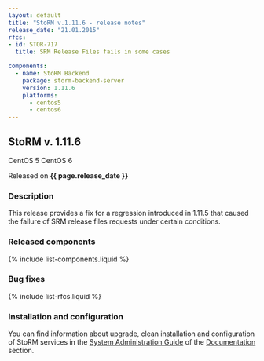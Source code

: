 ```yaml
---
layout: default
title: "StoRM v.1.11.6 - release notes"
release_date: "21.01.2015"
rfcs:
- id: STOR-717
  title: SRM Release Files fails in some cases

components:
  - name: StoRM Backend
    package: storm-backend-server
    version: 1.11.6
    platforms:
      - centos5
      - centos6
---
```


## StoRM v. 1.11.6

<span class="label label-warning">CentOS 5</span> <span class="label label-success">CentOS 6</span>

Released on **{{ page.release_date }}**

### Description

This release provides a fix for a regression introduced in 1.11.5 that caused
the failure of SRM release files requests under certain conditions.

### Released components

{% include list-components.liquid %}

### Bug fixes

{% include list-rfcs.liquid %}

### Installation and configuration

You can find information about upgrade, clean installation and configuration of StoRM services in the [System Administration Guide][storm-sysadmin-guide] of the [Documentation][storm-documentation] section.

[storm-documentation]: {{site.baseurl}}/documentation.html
[storm-sysadmin-guide]: {{site.baseurl}}/documentation/sysadmin-guide/1.11.5
